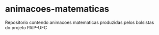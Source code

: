 # animacoes-matematicas
Repositorio contendo animacoes matematicas produzidas pelos bolsistas do projeto PAIP-UFC
